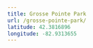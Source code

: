 ```yaml
---
title: Grosse Pointe Park
url: /grosse-pointe-park/
latitude: 42.3816896
longitude: -82.9313655
---
```

